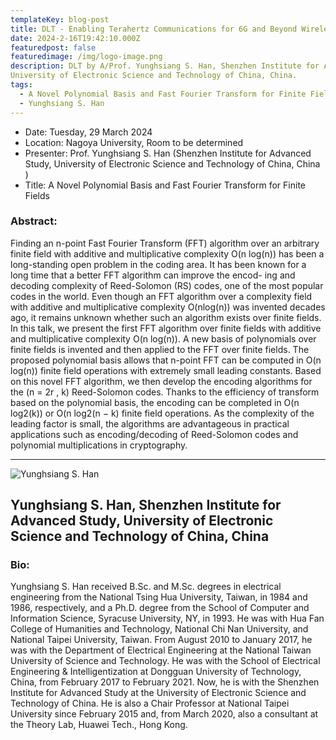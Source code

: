```yaml
---
templateKey: blog-post
title: DLT - Enabling Terahertz Communications for 6G and Beyond Wireless Networks
date: 2024-2-16T19:42:10.000Z
featuredpost: false
featuredimage: /img/logo-image.png
description: DLT by A/Prof. Yunghsiang S. Han, Shenzhen Institute for Advanced Study, 
University of Electronic Science and Technology of China, China.
tags:
  - A Novel Polynomial Basis and Fast Fourier Transform for Finite Fields
  - Yunghsiang S. Han
---
```



- Date: Tuesday, 29 March 2024
- Location: Nagoya University, Room to be determined 
- Presenter: Prof. Yunghsiang S. Han 
(Shenzhen Institute for Advanced Study, 
University of Electronic Science and Technology of China, China )
- Title: A Novel Polynomial Basis and Fast Fourier Transform for Finite Fields


### Abstract:

Finding an n-point Fast Fourier Transform (FFT) algorithm over an arbitrary finite field with additive and multiplicative complexity O(n log(n)) has been a long-standing open problem in the coding area. It has been known for a long time that a better FFT algorithm can improve the encod- ing and decoding complexity of Reed-Solomon (RS) codes, one of the most popular codes in the world. Even though an FFT algorithm over a complexity field with additive and multiplicative complexity O(nlog(n)) was invented decades ago, it remains unknown whether such an algorithm exists over finite fields. In this talk, we present the first FFT algorithm over finite fields with additive and multiplicative complexity O(n log(n)). A new basis of polynomials over finite fields is invented and then applied to the FFT over finite fields. The proposed polynomial basis allows that n-point FFT can be computed in O(n log(n)) finite field operations with extremely small leading constants. Based on this novel FFT algorithm, we then develop the encoding algorithms for the (n = 2r , k) Reed-Solomon codes. Thanks to the efficiency of transform based on the polynomial basis, the encoding can be completed in O(n log2(k)) or O(n log2(n − k) finite field operations. As the complexity of the leading factor is small, the algorithms are advantageous in practical applications such as encoding/decoding of Reed-Solomon codes and polynomial multiplications in cryptography.

---

![Yunghsiang S. Han](han.png)

## Yunghsiang S. Han, Shenzhen Institute for Advanced Study, University of Electronic Science and Technology of China, China


### Bio:

Yunghsiang S. Han received B.Sc. and M.Sc. degrees in electrical engineering from the National Tsing Hua University, Taiwan, in 1984 and 1986, respectively, and a Ph.D. degree from the School of Computer and Information Science, Syracuse University, NY, in 1993. He was with Hua Fan College of Humanities and Technology, National Chi Nan University, and National Taipei University, Taiwan. From August 2010 to January 2017, he was with the Department of Electrical Engineering at the National Taiwan University of Science and Technology. He was with the School of Electrical Engineering & Intelligentization at Dongguan University of Technology, China, from February 2017 to February 2021. Now, he is with the Shenzhen Institute for Advanced Study at the University of Electronic Science and Technology of China. He is also a Chair Professor at National Taipei University since February 2015 and, from March 2020, also a consultant at the Theory Lab, Huawei Tech., Hong Kong. 
